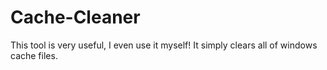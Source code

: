 # Cache-Cleaner
This tool is very useful, I even use it myself! It simply clears all of windows cache files. 
